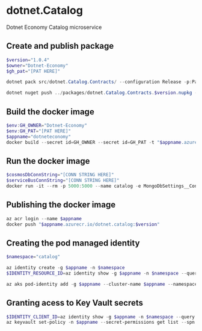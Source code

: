 # dotnet.Catalog

Dotnet Economy Catalog microservice

## Create and publish package

```powershell
$version="1.0.4"
$owner="Dotnet-Economy"
$gh_pat="[PAT HERE]"

dotnet pack src/dotnet.Catalog.Contracts/ --configuration Release -p:PackageVersion=$version -p:RepositoryUrl=https://github.com/$owner/dotnet.Catalog -o ../packages

dotnet nuget push ../packages/dotnet.Catalog.Contracts.$version.nupkg --api-key $gh_pat --source "github"
```

## Build the docker image

```powershell
$env:GH_OWNER="Dotnet-Economy"
$env:GH_PAT="[PAT HERE]"
$appname="dotneteconomy"
docker build --secret id=GH_OWNER --secret id=GH_PAT -t "$appname.azurecr.io/dotnet.catalog:$version" .
```

## Run the docker image

```powershell
$cosmosDbConnString="[CONN STRING HERE]"
$serviceBusConnString="[CONN STRING HERE]"
docker run -it --rm -p 5000:5000 --name catalog -e MongoDbSettings__ConnectionString=$cosmosDbConnString -e ServiceBusSettings__ConnectionString=$serviceBusConnString -e ServiceSettings__MessageBroker="SERVICEBUS" dotnet.catalog:$version
```

## Publishing the docker image

```powershell
az acr login --name $appname
docker push "$appname.azurecr.io/dotnet.catalog:$version"
```

## Creating the pod managed identity

```powershell
$namespace="catalog"

az identity create -g $appname -n $namespace
$IDENTITY_RESOURCE_ID=az identity show -g $appname -n $namespace --query id -otsv

az aks pod-identity add -g $appname --cluster-name $appname --namespace $namespace -n $namespace --identity-resource-id $IDENTITY_RESOURCE_ID
```

## Granting acess to Key Vault secrets

```powershell
$IDENTITY_CLIENT_ID=az identity show -g $appname -n $namespace --query clientId -otsv
az keyvault set-policy -n $appname --secret-permissions get list --spn $IDENTITY_CLIENT_ID
```
